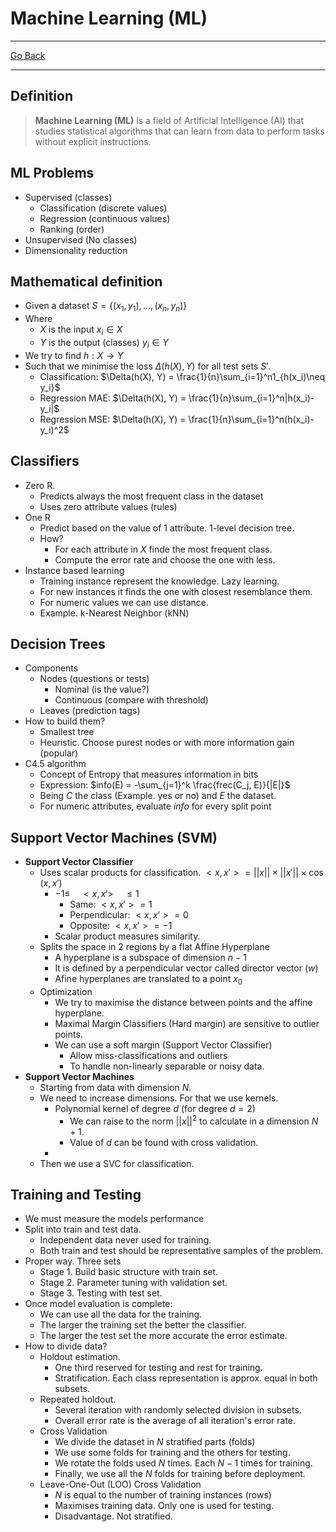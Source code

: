 # Machine Learning (ML)
---
[Go Back](UNIOVI/3S2_IntSys/README.md)

---
## Definition
> **Machine Learning (ML)** is a field of Artificial Intelligence (AI) that studies statistical algorithms that can learn from data to perform tasks without explicit instructions.
## ML Problems
- Supervised (classes)
	- Classification (discrete values)
	- Regression (continuous values)
	- Ranking (order)
- Unsupervised (No classes)
- Dimensionality reduction
## Mathematical definition
- Given a dataset $S = \{(x_1, y_1), ..., (x_n, y_n)\}$
- Where
	- $X$ is the input $x_i \in X$ 
	- $Y$ is the output (classes) $y_i \in Y$ 
- We try to find $h: X \to Y$
- Such that we minimise the loss $\Delta(h(X), Y)$ for all test sets $S'$.
	- Classification: $\Delta(h(X), Y) = \frac{1}{n}\sum_{i=1}^n1_{h(x_i)\neq y_i}$
	- Regression MAE: $\Delta(h(X), Y) = \frac{1}{n}\sum_{i=1}^n|h(x_i)- y_i|$
	- Regression MSE: $\Delta(h(X), Y) = \frac{1}{n}\sum_{i=1}^n(h(x_i)- y_i)^2$
## Classifiers
- Zero R.
	- Predicts always the most frequent class in the dataset
	- Uses zero attribute values (rules)
- One R
	- Predict based on the value of 1 attribute. 1-level decision tree.
	- How?
		- For each attribute in $X$ finde the most frequent class.
		- Compute the error rate and choose the one with less.
- Instance based learning
	- Training instance represent the knowledge. Lazy learning.
	- For new instances it finds the one with closest resemblance them.
	- For numeric values we can use distance.
	- Example. k-Nearest Neighbor (kNN)
## Decision Trees
- Components
	- Nodes (questions or tests)
		- Nominal (is the value?)
		- Continuous (compare with threshold)
	- Leaves (prediction tags)
- How to build them?
	- Smallest tree
	- Heuristic. Choose purest nodes or with more information gain (popular)
- C4.5 algorithm
	- Concept of Entropy that measures information in bits
	- Expression: $info(E) = -\sum_{j=1}^k \frac{frec(C_j, E)}{|E|}$
	- Being $C$ the class (Example. yes or no) and $E$ the dataset.
	- For numeric attributes, evaluate $info$ for every split point
## Support Vector Machines (SVM)
- **Support Vector Classifier**
	- Uses scalar products for classification. $<x, x'> = ||x|| \times ||x'||\times \cos(x, x')$
		- $-1 \leq\quad<x, x'>\quad\leq1$
			- Same: $<x, x'> = 1$
			- Perpendicular: $<x, x'> = 0$
			- Opposite: $<x, x'> = -1$
		- Scalar product measures similarity.
	- Splits the space in 2 regions by a flat Affine Hyperplane
		- A hyperplane is a subspace of dimension $n - 1$
		- It is defined by a perpendicular vector called director vector ($w$)
		- Afine hyperplanes are translated to a point $x_0$
	- Optimization
		- We try to maximise the distance between points and the affine hyperplane.
		- Maximal Margin Classifiers (Hard margin) are sensitive to outlier points.
		- We can use a soft margin (Support Vector Classifier)
			- Allow miss-classifications and outliers
			- To handle non-linearly separable or noisy data.
- **Support Vector Machines**
	- Starting from data with dimension $N$.
	- We need to increase dimensions. For that we use kernels.
		- Polynomial kernel of degree $d$ (for degree $d = 2$)
			- We can raise to the norm $||x||^2$ to calculate in a dimension $N+1$.
			- Value of $d$ can be found with cross validation.
		- 
	- Then we use a SVC for classification.
## Training and Testing
- We must measure the models performance
- Split into train and test data.
	- Independent data never used for training.
	- Both train and test should be representative samples of the problem.
- Proper way. Three sets
	- Stage 1. Build basic structure with train set.
	- Stage 2. Parameter tuning with validation set.
	- Stage 3. Testing with test set.
- Once model evaluation is complete:
	- We can use all the data for the training.
	- The larger the training set the better the classifier.
	- The larger the test set the more accurate the error estimate.
- How to divide data?
	- Holdout estimation.
		- One third reserved for testing and rest for training.
		- Stratification. Each class representation is approx. equal in both subsets.
	- Repeated holdout.
		- Several iteration with randomly selected division in subsets.
		- Overall error rate is the average of all iteration's error rate.
	- Cross Validation
		- We divide the dataset in $N$ stratified parts (folds)
		- We use some folds for training and the others for testing.
		- We rotate the folds used $N$ times. Each $N-1$ times for training.
		- Finally, we use all the $N$ folds for training before deployment.
	- Leave-One-Out (LOO) Cross Validation
		- $N$ is equal to the number of training instances (rows)
		- Maximises training data. Only one is used for testing.
		- Disadvantage. Not stratified.